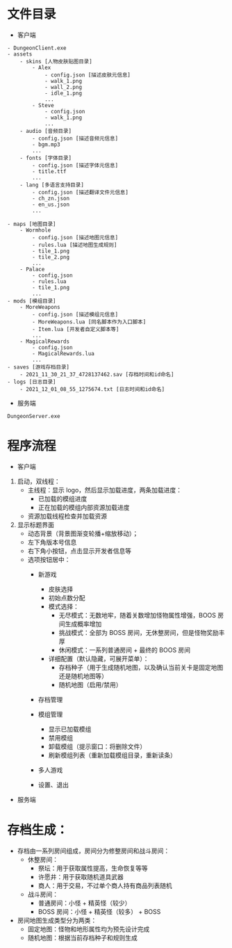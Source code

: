 # 文件目录

+ 客户端

```
- DungeonClient.exe
- assets
    - skins [人物皮肤贴图目录]
        - Alex
            - config.json [描述皮肤元信息]
            - walk_1.png
            - wall_2.png
            - idle_1.png
            ...
        - Steve
            - config.json
            - walk_1.png
            ...
    - audio [音频目录]
        - config.json [描述音频元信息]
        - bgm.mp3
        ...
    - fonts [字体目录]
        - config.json [描述字体元信息]
        - title.ttf
        ...
    - lang [多语言支持目录]
        - config.json [描述翻译文件元信息]
        - ch_zn.json
        - en_us.json
        ...

- maps [地图目录]
    - Wormhole
        - config.json [描述地图元信息]
        - rules.lua [描述地图生成规则]
        - tile_1.png
        - tile_2.png
        ...
    - Palace
        - config.json
        - rules.lua
        - tile_1.png
        ...
- mods [模组目录]
    - MoreWeapons
        - config.json [描述模组元信息]
        - MoreWeapons.lua [同名脚本作为入口脚本]
        - Item.lua [开发者自定义脚本等]
        ...
    - MagicalRewards
        - config.json
        - MagicalRewards.lua
        ...
- saves [游戏存档目录]
    - 2021_11_30_21_37_4728137462.sav [存档时间和id命名]
- logs [日志目录]
    - 2021_12_01_08_55_1275674.txt [日志时间和id命名]
```

+ 服务端

```
DungeonServer.exe
```

# 程序流程

+ 客户端

1. 启动，双线程：
    + 主线程：显示 logo，然后显示加载进度，两条加载进度：
        - 已加载的模组进度
        - 正在加载的模组内部资源加载进度
    + 资源加载线程检查并加载资源
2. 显示标题界面
    + 动态背景（背景图渐变轮播+缩放移动）；
    + 左下角版本号信息
    + 右下角小按钮，点击显示开发者信息等
    + 选项按钮居中：
        - 新游戏
            * 皮肤选择
            * 初始点数分配
            * 模式选择：
                + 无尽模式：无数地牢，随着关数增加怪物属性增强，BOOS 房间生成概率增加
                + 挑战模式：全部为 BOSS 房间，无休整房间，但是怪物奖励丰厚
                + 休闲模式：一系列普通房间 + 最终的 BOOS 房间
            * 详细配置（默认隐藏，可展开菜单）：
                + 存档种子（用于生成随机地图，以及确认当前关卡是固定地图还是随机地图等）
                + 随机地图（启用/禁用）

        - 存档管理
        - 模组管理
            * 显示已加载模组
            * 禁用模组
            * 卸载模组（提示窗口：将删除文件）
            * 刷新模组列表（重新加载模组目录，重新读条）
        - 多人游戏
        - 设置、退出

+ 服务端

# 存档生成：

+ 存档由一系列房间组成，房间分为修整房间和战斗房间：
    - 休整房间：
        * 祭坛：用于获取属性提高，生命恢复等等
        * 许愿井：用于获取随机道具武器
        * 商人：用于交易，不过单个商人持有商品列表随机
    - 战斗房间：
        * 普通房间：小怪 + 精英怪（较少）
        * BOSS 房间：小怪 + 精英怪（较多） + BOSS
+ 房间地图生成类型分为两类：
    - 固定地图：怪物和地形属性均为预先设计完成
    - 随机地图：根据当前存档种子和规则生成